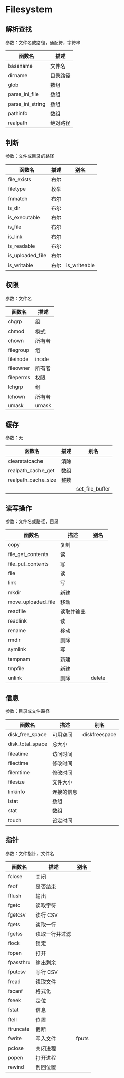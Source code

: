 # Filesystem



## 解析查找

参数：文件名或路径，通配符，字符串

| 函数名           | 描述     |
| ---------------- | -------- |
| basename         | 文件名   |
| dirname          | 目录路径 |
| glob             | 数组     |
| parse_ini_file   | 数组     |
| parse_ini_string | 数组     |
| pathinfo         | 数组     |
| realpath         | 绝对路径 |



## 判断

参数：文件或目录的路径

| 函数名           | 描述 | 别名         |
| ---------------- | ---- | ------------ |
| file_exists      | 布尔 |              |
| filetype         | 枚举 |              |
| fnmatch          | 布尔 |              |
| is_dir           | 布尔 |              |
| is_executable    | 布尔 |              |
| is_file          | 布尔 |              |
| is_link          | 布尔 |              |
| is_readable      | 布尔 |              |
| is_uploaded_file | 布尔 |              |
| is_writable      | 布尔 | is_writeable |



## 权限

参数：文件名

| 函数名    | 描述   |
| --------- | ------ |
| chgrp     | 组     |
| chmod     | 模式   |
| chown     | 所有者 |
| filegroup | 组     |
| fileinode | inode  |
| fileowner | 所有者 |
| fileperms | 权限   |
| lchgrp    | 组     |
| lchown    | 所有者 |
| umask     | umask  |



## 缓存

参数：无

| 函数名              | 描述 | 别名            |
| ------------------- | ---- | --------------- |
| clearstatcache      | 清除 |                 |
| realpath_cache_get  | 数组 |                 |
| realpath_cache_size | 整数 |                 |
|                     |      | set_file_buffer |



## 读写操作

参数：文件名或路径，目录

| 函数名             | 描述       | 别名   |
| ------------------ | ---------- | ------ |
| copy               | 复制       |        |
| file_get_contents  | 读         |        |
| file_put_contents  | 写         |        |
| file               | 读         |        |
| link               | 写         |        |
| mkdir              | 新建       |        |
| move_uploaded_file | 移动       |        |
| readfile           | 读取并输出 |        |
| readlink           | 读         |        |
| rename             | 移动       |        |
| rmdir              | 删除       |        |
| symlink            | 写         |        |
| tempnam            | 新建       |        |
| tmpfile            | 新建       |        |
| unlink             | 删除       | delete |



## 信息

参数：目录或文件路径

| 函数名           | 描述       | 别名          |
| ---------------- | ---------- | ------------- |
| disk_free_space  | 可用空间   | diskfreespace |
| disk_total_space | 总大小     |               |
| fileatime        | 访问时间   |               |
| filectime        | 修改时间   |               |
| filemtime        | 修改时间   |               |
| filesize         | 文件大小   |               |
| linkinfo         | 连接的信息 |               |
| lstat            | 数组       |               |
| stat             | 数组       |               |
| touch            | 设定时间   |               |



## 指针

参数：文件指针，文件名

| 函数名    | 描述           | 别名  |
| --------- | -------------- | ----- |
| fclose    | 关闭           |       |
| feof      | 是否结束       |       |
| fflush    | 输出           |       |
| fgetc     | 读取字符       |       |
| fgetcsv   | 读行 CSV       |       |
| fgets     | 读取一行       |       |
| fgetss    | 读取一行并过滤 |       |
| flock     | 锁定           |       |
| fopen     | 打开           |       |
| fpassthru | 输出剩余       |       |
| fputcsv   | 写行 CSV       |       |
| fread     | 读取文件       |       |
| fscanf    | 格式化         |       |
| fseek     | 定位           |       |
| fstat     | 信息           |       |
| ftell     | 位置           |       |
| ftruncate | 截断           |       |
| fwrite    | 写入文件       | fputs |
| pclose    | 关闭进程       |       |
| popen     | 打开进程       |       |
| rewind    | 倒回位置       |       |

